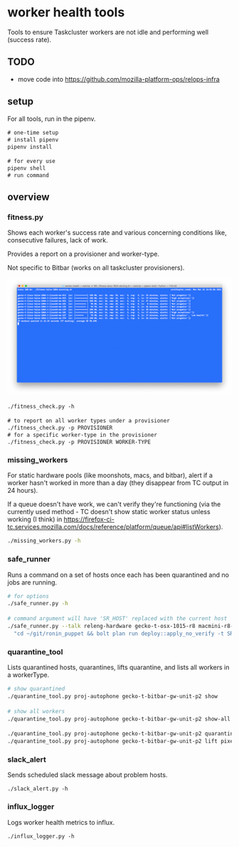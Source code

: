 # worker health tools

Tools to ensure Taskcluster workers are not idle and performing well (success rate).

## TODO

- move code into https://github.com/mozilla-platform-ops/relops-infra

## setup

For all tools, run in the pipenv.

```
# one-time setup
# install pipenv
pipenv install

# for every use
pipenv shell
# run command
```

## overview

### fitness.py

Shows each worker's success rate and various concerning conditions like, consecutive failures, lack of work.

Provides a report on a provisioner and worker-type.

Not specific to Bitbar (works on all taskcluster provisioners).

![fitness.py](images/fitness_py_example.png)

```
./fitness_check.py -h

# to report on all worker types under a provisioner
./fitness_check.py -p PROVISIONER
# for a specific worker-type in the provisioner
./fitness_check.py -p PROVISIONER WORKER-TYPE
```

### missing_workers

For static hardware pools (like moonshots, macs, and bitbar), alert if a worker hasn't worked in more than a day (they disappear from TC output in 24 hours).

If a queue doesn't have work, we can't verify they're functioning (via the currently used method - TC doesn't show static worker status unless working (I think) in https://firefox-ci-tc.services.mozilla.com/docs/reference/platform/queue/api#listWorkers).

```bash
./missing_workers.py -h
```

### safe_runner

Runs a command on a set of hosts once each has been quarantined and no jobs are running.

```bash
# for options
./safe_runner.py -h

# command argument will have 'SR_HOST' replaced with the current host
./safe_runner.py --talk releng-hardware gecko-t-osx-1015-r8 macmini-r8-22,macmini-r8-23,macmini-r8-24 \
  "cd ~/git/ronin_puppet && bolt plan run deploy::apply_no_verify -t SR_HOST.test.releng.mdc1.mozilla.com noop=false -v"
```

### quarantine_tool

Lists quarantined hosts, quarantines, lifts quarantine, and lists all workers in a workerType.

```bash
# show quarantined
./quarantine_tool.py proj-autophone gecko-t-bitbar-gw-unit-p2 show

# show all workers
./quarantine_tool.py proj-autophone gecko-t-bitbar-gw-unit-p2 show-all

./quarantine_tool.py proj-autophone gecko-t-bitbar-gw-unit-p2 quarantine pixel2-01
./quarantine_tool.py proj-autophone gecko-t-bitbar-gw-unit-p2 lift pixel2-01
```

### slack_alert

Sends scheduled slack message about problem hosts.

```
./slack_alert.py -h
```

### influx_logger

Logs worker health metrics to influx.

```
./influx_logger.py -h
```
